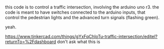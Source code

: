 this code is to control a traffic intersection, involving the arduino uno r3.
the code is meant to have switches connected to the arduino inputs, that control the pedestrian lights and the advanced turn signals (flashing green).

yeah.


https://www.tinkercad.com/things/gYxFqChIoTu-traffic-intersection/editel?returnTo=%2Fdashboard
don't ask what this is

